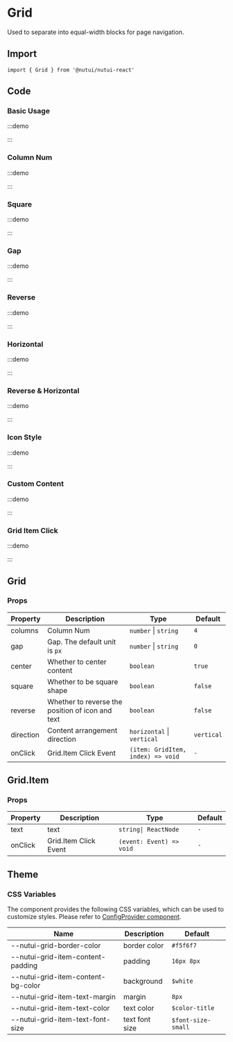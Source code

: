 # Grid



Used to separate into equal-width blocks for page navigation.

## Import

```tsx
import { Grid } from '@nutui/nutui-react'
```

## Code

### Basic Usage

:::demo

<CodeBlock src='h5/demo1.tsx'></CodeBlock>

:::

### Column Num

:::demo

<CodeBlock src='h5/demo2.tsx'></CodeBlock>

:::

### Square

:::demo

<CodeBlock src='h5/demo3.tsx'></CodeBlock>

:::

### Gap

:::demo

<CodeBlock src='h5/demo4.tsx'></CodeBlock>

:::

### Reverse

:::demo

<CodeBlock src='h5/demo5.tsx'></CodeBlock>

:::

### Horizontal

:::demo

<CodeBlock src='h5/demo6.tsx'></CodeBlock>

:::

### Reverse & Horizontal

:::demo

<CodeBlock src='h5/demo7.tsx'></CodeBlock>

:::

### Icon Style

:::demo

<CodeBlock src='h5/demo8.tsx'></CodeBlock>

:::

### Custom Content

:::demo

<CodeBlock src='h5/demo9.tsx'></CodeBlock>

:::

### Grid Item Click

:::demo

<CodeBlock src='h5/demo10.tsx'></CodeBlock>

:::

## Grid

### Props

| Property | Description | Type | Default |
| --- | --- | --- | --- |
| columns | Column Num | `number` \| `string` | `4` |
| gap | Gap. The default unit is `px` | `number` \| `string` | `0` |
| center | Whether to center content | `boolean` | `true` |
| square | Whether to be square shape | `boolean` | `false` |
| reverse | Whether to reverse the position of icon and text | `boolean` | `false` |
| direction | Content arrangement direction | `horizontal` \| `vertical` | `vertical` |
| onClick | Grid.Item Click Event | `(item: GridItem, index) => void` | `-` |

## Grid.Item

### Props

| Property | Description | Type | Default |
| --- | --- | --- | --- |
| text | text | `string\| ReactNode` | `-` |
| onClick | Grid.Item Click Event | `(event: Event) => void` | `-` |

## Theme

### CSS Variables

The component provides the following CSS variables, which can be used to customize styles. Please refer to [ConfigProvider component](#/en-US/component/configprovider).

| Name | Description | Default |
| --- | --- | --- |
| \--nutui-grid-border-color | border color | `#f5f6f7` |
| \--nutui-grid-item-content-padding | padding | `16px 8px` |
| \--nutui-grid-item-content-bg-color | background | `$white` |
| \--nutui-grid-item-text-margin | margin | `8px` |
| \--nutui-grid-item-text-color | text color | `$color-title` |
| \--nutui-grid-item-text-font-size | text font size | `$font-size-small` |
